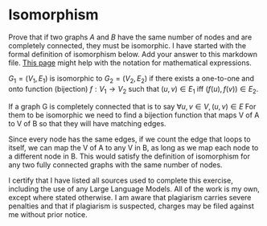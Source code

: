 # Isomorphism

Prove that if two graphs $A$ and $B$ have the same number of nodes and are
completely connected, they must be isomorphic. I have started with the formal
definition of isomorphism below. Add your answer to this markdown file. [This
page](https://docs.github.com/en/get-started/writing-on-github/working-with-advanced-formatting/writing-mathematical-expressions)
might help with the notation for mathematical expressions.

$G_1=(V_1 , E_1)$ is isomorphic to $G_2 = (V_2, E_2)$ if there exists a
one-to-one and onto function (bijection) $f: V_1 \rightarrow V_2$ such that $(u,v)
\in E_1$ iff $(f(u),f(v)) \in E_2$.

If a graph G is completely connected that is to say $\forall u, v \in V, (u,v) \in E$ For them to be isomorphic we need to find a bijection function that maps V of A to V of B so that they will have matching edges. 

Since every node has the same edges, if we count the edge that loops to itself, we can map the V of A to any V in B, as long as we map each node to a different node in B. This would satisfy the definition of isomorphism for any two fully connected graphs with the same number of nodes. 




I certify that I have listed all sources used to complete this exercise, including the use of any Large Language Models. All of the work is my own, except where stated otherwise. I am aware that plagiarism carries severe penalties and that if plagiarism is suspected, charges may be filed against me without prior notice.

